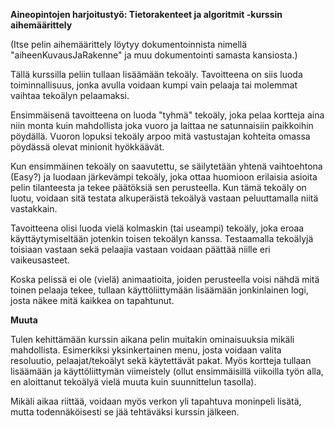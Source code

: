 **Aineopintojen harjoitustyö: Tietorakenteet ja algoritmit -kurssin aihemäärittely**

(Itse pelin aihemäärittely löytyy dokumentoinnista nimellä "aiheenKuvausJaRakenne" ja muu dokumentointi samasta kansiosta.)

Tällä kurssilla peliin tullaan lisäämään tekoäly. Tavoitteena on siis luoda toiminnallisuus, jonka avulla voidaan kumpi vain
pelaaja tai molemmat vaihtaa tekoälyn pelaamaksi.

Ensimmäisenä tavoitteena on luoda "tyhmä" tekoäly, joka pelaa kortteja aina niin monta kuin mahdollista joka vuoro ja laittaa
ne satunnaisiin paikkoihin pöydällä. Vuoron lopuksi tekoäly arpoo mitä vastustajan kohteita omassa pöydässä olevat minionit
hyökkäävät.

Kun ensimmäinen tekoäly on saavutettu, se säilytetään yhtenä vaihtoehtona (Easy?) ja luodaan järkevämpi tekoäly, joka ottaa
huomioon erilaisia asioita pelin tilanteesta ja tekee päätöksiä sen perusteella. Kun tämä tekoäly on luotu, voidaan sitä
testata alkuperäistä tekoälyä vastaan peluuttamalla niitä vastakkain.

Tavoitteena olisi luoda vielä kolmaskin (tai useampi) tekoäly, joka eroaa käyttäytymiseltään jotenkin toisen tekoälyn kanssa.
Testaamalla tekoälyjä toisiaan vastaan sekä pelaajia vastaan voidaan päättää niille eri vaikeusasteet.

Koska pelissä ei ole (vielä) animaatioita, joiden perusteella voisi nähdä mitä toinen pelaaja tekee, tullaan käyttöliittymään
lisäämään jonkinlainen logi, josta näkee mitä kaikkea on tapahtunut.

**Muuta**

Tulen kehittämään kurssin aikana pelin muitakin ominaisuuksia mikäli mahdollista. Esimerkiksi yksinkertainen menu, josta voidaan
valita resoluutio, pelaajat/tekoälyt sekä käytettävät pakat. Myös kortteja tullaan lisäämään ja käyttöliittymän viimeistely (ollut
ensimmäisillä viikoilla työn alla, en aloittanut tekoälyä vielä muuta kuin suunnittelun tasolla).

Mikäli aikaa riittää, voidaan myös verkon yli tapahtuva moninpeli lisätä, mutta todennäköisesti se jää tehtäväksi kurssin jälkeen.